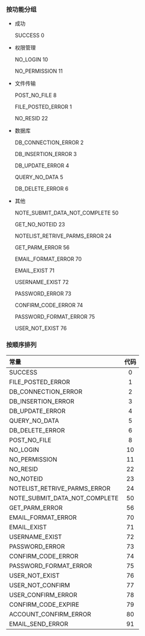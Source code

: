 ### 按功能分组
 * 成功
 
   SUCCESS 0

 * 权限管理

   NO_LOGIN 10
   
   NO_PERMISSION 11

 * 文件传输
   
   POST_NO_FILE 8

   FILE_POSTED_ERROR 1

   NO_RESID 22


 * 数据库

   DB_CONNECTION_ERROR 2

   DB_INSERTION_ERROR 3

   DB_UPDATE_ERROR 4

   QUERY_NO_DATA 5
   
   DB_DELETE_ERROR 6

 * 其他
   
   NOTE_SUBMIT_DATA_NOT_COMPLETE 50
   
   GET_NO_NOTEID 23

   NOTELIST_RETRIVE_PARMS_ERROR 24
   
   GET_PARM_ERROR 56 
   
   EMAIL_FORMAT_ERROR 70
   
   EMAIL_EXIST 71
   
   USERNAME_EXIST 72
   
   PASSWORD_ERROR 73
   
   CONFIRM_CODE_ERROR 74
   
   PASSWORD_FORMAT_ERROR 75
   
   USER_NOT_EXIST 76
   
### 按顺序排列
   |       常量            |   代码    |
   |:--------------------|:---------:|
   |SUCCESS               |        0 |
   |FILE_POSTED_ERROR     |        1|
   |DB_CONNECTION_ERROR     |      2|
   |DB_INSERTION_ERROR            |3|
   |DB_UPDATE_ERROR            |4|
   |QUERY_NO_DATA              |   5|
   |DB_DELETE_ERROR|6|
   |POST_NO_FILE                |  8|
   |NO_LOGIN                     |10|
   |NO_PERMISSION                |11|
   |NO_RESID |22|  
   |NO_NOTEID |23| 
   |NOTELIST_RETRIVE_PARMS_ERROR|24| 
   |NOTE_SUBMIT_DATA_NOT_COMPLETE |50|
   |GET_PARM_ERROR|56|
   |EMAIL_FORMAT_ERROR| 70|
   |   EMAIL_EXIST |71|
   |   USERNAME_EXIST |72|
   |   PASSWORD_ERROR |73|
   |   CONFIRM_CODE_ERROR |74|
   |   PASSWORD_FORMAT_ERROR| 75|
   |   USER_NOT_EXIST |76|
   |USER_NOT_CONFIRM |77|
   |USER_CONFIRM_ERROR| 78|
   |CONFIRM_CODE_EXPIRE| 79|
   |ACCOUNT_CONFIRM_ERROR| 80|
   |EMAIL_SEND_ERROR| 91|


